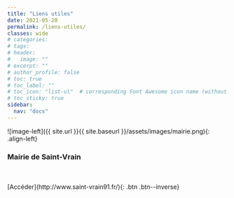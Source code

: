 ```yaml
---
title: "Liens utiles"
date: 2021-05-20
permalink: /liens-utiles/
classes: wide
# categories: 
# tags: 
# header:
#   image: ""
# excerpt: ""
# author_profile: false
# toc: true
# toc_label: ""
# toc_icon: "list-ul"  # corresponding Font Awesome icon name (without fa prefix)
# toc_sticky: true
sidebar:
  nav: "docs"
---
```


<div class="notice--success" markdown="1">
![image-left]({{ site.url }}{{ site.baseurl }}/assets/images/mairie.png){: .align-left} 
<h3 class="no_toc"><i class="fas fa-building"></i> Mairie de Saint-Vrain</h3>
<br>
<br>
[Accéder](http://www.saint-vrain91.fr/){: .btn .btn--inverse}

</div>





